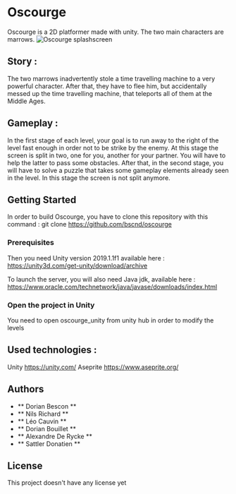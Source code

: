 # Oscourge

Oscourge is a 2D platformer made with unity. The two main characters are marrows. 
![Oscourge splashscreen](https://github.com/bscnd/oscourge/blob/master/oscourge_documents/SplashScreen.png)

## Story :
The two marrows inadvertently stole a time travelling machine to a very powerful character. After that, they have to flee him, but accidentally messed up the time travelling machine, that teleports all of them at the Middle Ages.

## Gameplay :
In the first stage of each level, your goal is to run away to the right of the level fast enough in order not to be strike by the enemy. At this stage the screen is split in two, one for you, another for your partner. You will have to help the latter to pass some obstacles. After that, in the second stage, you will have to solve a puzzle that takes some gameplay elements already seen in the level. In this stage the screen is not split anymore.

## Getting Started

In order to build Oscourge, you have to clone this repository with this command :
git clone https://github.com/bscnd/oscourge

### Prerequisites

Then you need Unity version 2019.1.1f1 available here : 
<https://unity3d.com/get-unity/download/archive>

To launch the server, you will also need Java jdk, available here :
<https://www.oracle.com/technetwork/java/javase/downloads/index.html>

### Open the project in Unity
You need to open oscourge_unity from unity hub in order to modify the levels

## Used technologies :
Unity <https://unity.com/>
Aseprite <https://www.aseprite.org/>

## Authors
* ** Dorian Bescon **
* ** Nils Richard **
* ** Léo Cauvin **
* ** Dorian Bouillet **
* ** Alexandre De Rycke **
* ** Sattler Donatien **

## License

This project doesn't have any license yet
